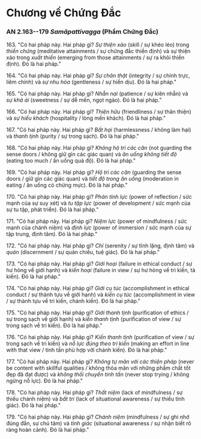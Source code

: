 # Chương về Chứng Đắc

### AN 2.163--179 *Samāpattivagga* (Phẩm Chứng Đắc)

163\. "Có hai pháp này. Hai pháp gì? *Sự thiện xảo* (skill / sự khéo léo) trong *thiền chứng* (meditative attainments / sự chứng đắc thiền định) và sự thiện xảo trong *xuất thiền* (emerging from those attainments / sự ra khỏi thiền định). Đó là hai pháp."

<!--pg-->
164\. "Có hai pháp này. Hai pháp gì? *Sự chân thật* (integrity / sự chính trực, liêm chính) và *sự nhu hòa* (gentleness / sự hiền dịu). Đó là hai pháp."

<!--pg-->
165\. "Có hai pháp này. Hai pháp gì? *Nhẫn nại* (patience / sự kiên nhẫn) và *sự khả ái* (sweetness / sự dễ mến, ngọt ngào). Đó là hai pháp."

<!--pg-->
166\. "Có hai pháp này. Hai pháp gì? *Thiện hữu* (friendliness / sự thân thiện) và *sự hiếu khách* (hospitality / lòng mến khách). Đó là hai pháp."

<!--pg-->
167\. "Có hai pháp này. Hai pháp gì? *Bất hại* (harmlessness / không làm hại) và *thanh tịnh* (purity / sự trong sạch). Đó là hai pháp."

<!--pg-->
168\. "Có hai pháp này. Hai pháp gì? *Không hộ trì các căn* (not guarding the sense doors / không giữ gìn các giác quan) và *ăn uống không tiết độ* (eating too much / ăn uống quá độ). Đó là hai pháp."

<!--pg-->
169\. "Có hai pháp này. Hai pháp gì? *Hộ trì các căn* (guarding the sense doors / giữ gìn các giác quan) và *tiết độ trong ăn uống* (moderation in eating / ăn uống có chừng mực). Đó là hai pháp."

<!--pg-->
170\. "Có hai pháp này. Hai pháp gì? *Phản tỉnh lực* (power of reflection / sức mạnh của sự suy xét) và *tu tập lực* (power of development / sức mạnh của sự tu tập, phát triển). Đó là hai pháp."

<!--pg-->
171\. "Có hai pháp này. Hai pháp gì? *Niệm lực* (power of mindfulness / sức mạnh của chánh niệm) và *định lực* (power of immersion / sức mạnh của sự tập trung, định tâm). Đó là hai pháp."

<!--pg-->
172\. "Có hai pháp này. Hai pháp gì? *Chỉ* (serenity / sự tĩnh lặng, định tâm) và *quán* (discernment / sự quán chiếu, tuệ giác). Đó là hai pháp."

<!--pg-->
173\. "Có hai pháp này. Hai pháp gì? *Giới hoại* (failure in ethical conduct / sự hư hỏng về giới hạnh) và *kiến hoại* (failure in view / sự hư hỏng về tri kiến, tà kiến). Đó là hai pháp."

<!--pg-->
174\. "Có hai pháp này. Hai pháp gì? *Giới cụ túc* (accomplishment in ethical conduct / sự thành tựu về giới hạnh) và *kiến cụ túc* (accomplishment in view / sự thành tựu về tri kiến, chánh kiến). Đó là hai pháp."

<!--pg-->
175\. "Có hai pháp này. Hai pháp gì? *Giới thanh tịnh* (purification of ethics / sự trong sạch về giới hạnh) và *kiến thanh tịnh* (purification of view / sự trong sạch về tri kiến). Đó là hai pháp."

<!--pg-->
176\. "Có hai pháp này. Hai pháp gì? *Kiến thanh tịnh* (purification of view / sự trong sạch về tri kiến) và *nỗ lực đúng theo tri kiến* (making an effort in line with that view / tinh tấn phù hợp với chánh kiến). Đó là hai pháp."

<!--pg-->
177\. "Có hai pháp này. Hai pháp gì? *Không tự mãn với các thiện pháp* (never be content with skillful qualities / không thỏa mãn với những phẩm chất tốt đẹp đã đạt được) và *không thối chuyển tinh tấn* (never stop trying / không ngừng nỗ lực). Đó là hai pháp."

<!--pg-->
178\. "Có hai pháp này. Hai pháp gì? *Thất niệm* (lack of mindfulness / sự thiếu chánh niệm) và *bất tri* (lack of situational awareness / sự thiếu tỉnh giác). Đó là hai pháp."

<!--pg-->
179\. "Có hai pháp này. Hai pháp gì? *Chánh niệm* (mindfulness / sự ghi nhớ đúng đắn, sự chú tâm) và *tỉnh giác* (situational awareness / sự nhận biết rõ ràng hoàn cảnh). Đó là hai pháp."
